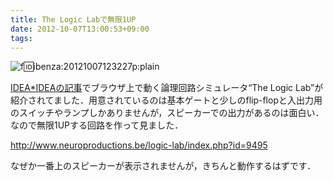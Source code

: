 ```yaml
---
title: The Logic Labで無限1UP
date: 2012-10-07T13:00:53+09:00
tags: 
---
```


![f:id:ibenza:20121007123227p:plain](/2012/10/07/130053/20121007123227.png)

[IDEA\*IDEAの記事](http://www.ideaxidea.com/archives/2012/10/the_logic_lab.html)でブラウザ上で動く論理回路シミュレータ“The Logic Lab”が紹介されてました．用意されているのは基本ゲートと少しのflip\-flopと入出力用のスイッチやランプしかありませんが，スピーカーでの出力があるのは面白い．なので無限1UPする回路を作って見ました．

[http://www\.neuroproductions\.be/logic\-lab/index\.php?id=9495](http://www.neuroproductions.be/logic-lab/index.php?id=9495)

なぜか一番上のスピーカーが表示されませんが，きちんと動作するはずです．

